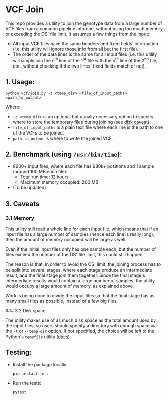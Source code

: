 # VCF Join

This repo provides a utility to join the genotype data from a large number of VCF files from a common pipeline into one, without using too much memory or exceeding the OS' file limit. It assumes a few things from the input:
* All input VCF files have the same headers and fixed fields' information (i.e. this utility will ignore those info from all but the first file).
* The order of the data lines is the same for all input files (i.e. this utility will simply join the n<sup>th</sup> line of the 1<sup>st</sup> file with the n<sup>th</sup> line of the 2<sup>nd</sup> file, etc., without checking if the two lines' fixed fields match or not).

## 1. Usage:
```
python vcf/join.py -t <temp_dir> <file_of_input_paths> <path_to_output>
```
Where:
* `-t <temp_dir>` is an optional but usually necessary option to specify where to store the temporary files during joining (see [disk caveat](#disk-caveat)).
* `file_of_input_paths` is a plain text file where each line is the path to one of the VCFs to be joined.
* `path_to_output` is where to write the joined VCF.

## 2. Benchmark (using `/usr/bin/time`):
* 8600+ input files, where each file has 980k+ positions and 1 sample (around 100 MB each file):
  * Total run time: 12 hours
  * Maximum memory occupied: 200 MB
* (To be updated)

## 3. Caveats

### 3.1 Memory

This utility still read a whole line for each input file, which means that if an input file has a large number of samples (hence each line is really long), then the amount of memory occupied will be large as well.

Even if the initial input files only has one sample each, but the number of files exceed the number of the OS' file limit, this could still happen.

The reason is that, in order to avoid the OS' limit, the joining process has to be split into several stages, where each stage produce an intermediate result, and the final stage join them together. Since the final stage's intermediate results would contain a large number of samples, the utility would occupy a large amount of memory, as explained above.

Work is being done to divide the input files so that the final stage has as many small files as possible, instead of a few big files.

<a name="disk-caveat">### 3.2 Disk space</a>

The utility makes use of as much disk space as the total amount used by the input files, so users should specify a directory with enough space via the `-t` or `--temp-dir` option. If not specified, the choice will be left to the Python's `tempfile` utility ([docs](https://docs.python.org/3/library/tempfile.html#tempfile.mkstemp)).

## Testing:
* Install the package locally:
  ```
  pip install -e .
  ```
* Run the tests:
  ```
  pytest
  ```
